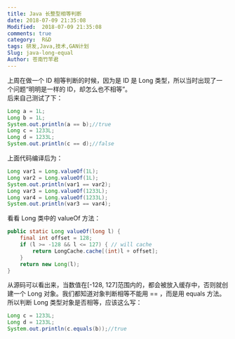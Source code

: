 ```yaml
---
title: Java 长整型相等判断
date: 2018-07-09 21:35:08
Modified:  2018-07-09 21:35:08
comments: true
category:  R&D
tags: 研发,Java,技术,GAN计划
Slug: java-long-equal
Author: 苍南竹竿君
---
```

上周在做一个 ID 相等判断的时候，因为是 ID 是 Long 类型，所以当时出现了一个问题“明明是一样的 ID，却怎么也不相等”。<!--more-->    
后来自己测试了下：  
```java
Long a = 1L;
Long b = 1L;
System.out.println(a == b);//true
Long c = 1233L;
Long d = 1233L;
System.out.println(c == d);//false
```
上面代码编译后为：  
```java
Long var1 = Long.valueOf(1L);
Long var2 = Long.valueOf(1L);
System.out.println(var1 == var2);
Long var3 = Long.valueOf(1233L);
Long var4 = Long.valueOf(1233L);
System.out.println(var3 == var4);
```
看看 Long 类中的 valueOf 方法：  
```java
public static Long valueOf(long l) {
    final int offset = 128;
    if (l >= -128 && l <= 127) { // will cache
        return LongCache.cache[(int)l + offset];
    }
    return new Long(l);
}
```
从源码可以看出来，当数值在[-128, 127]范围内的，都会被放入缓存中，否则就创建一个 Long 对象。我们都知道对象判断相等不能用 == ，而是用 equals 方法。所以判断 Long 类型对象是否相等，应该这么写：  
```java
Long c = 1233L;
Long d = 1233L;
System.out.println(c.equals(b));//true
```